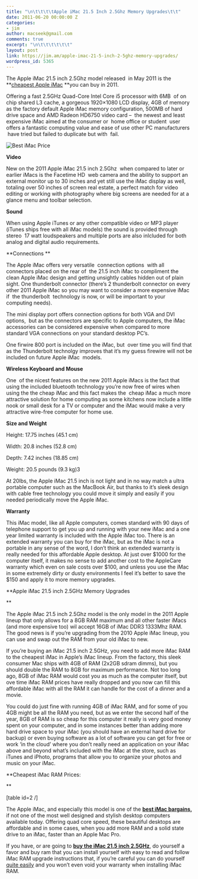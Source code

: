 ```yaml
---
title: "\n\t\t\t\tApple iMac 21.5 Inch 2.5Ghz Memory Upgrades\t\t"
date: 2011-06-20 00:00:00 Z
categories:
- jim
author: macseek@gmail.com
comments: true
excerpt: "\n\t\t\t\t\t\t"
layout: post
link: https://jim.am/apple-imac-21-5-inch-2-5ghz-memory-upgrades/
wordpress_id: 5365
---
```


The Apple iMac 21.5 inch 2.5Ghz model released  in May 2011 is the **[cheapest Apple iMac](http://www.amazon.com/gp/product/B004YKXGIK/ref=as_li_ss_tl?ie=UTF8&tag=ramseeker-20&linkCode=as2&camp=217145&creative=399373&creativeASIN=B004YKXGIK) **you can buy in 2011.




Offering a fast 2.5GHz Quad-Core Intel Core i5 processor with 6MB  of on chip shared L3 cache, a gorgeous 1920×1080 LCD display, 4GB of memory as the factory default Apple iMac memory configuration, 500MB of hard drive space and AMD Radeon HD6750 video card –  the newest and least expensive iMac aimed at the consumer or  home office or student  user offers a fantastic computing value and ease of use other PC manufacturers  have tried but failed to duplicate but with  fail.




![Best iMac Price](http://www.jim.am/wp-content/uploads/2011/06/Screen-shot-2011-06-20-at-4.51.17-PM.png)




**Video**




New on the 2011 Apple iMac 21.5 inch 2.5Ghz  when compared to later or earlier iMacs is the Facetime HD  web camera and the ability to support an external monitor up to 30 inches and yet still use the iMac display as well, totaling over 50 inches of screen real estate, a perfect match for video editing or working with photography where big screens are needed for at a glance menu and toolbar selection.




**Sound**




When using Apple iTunes or any other compatible video or MP3 player (iTunes ships free with all iMac models) the sound is provided through stereo  17 watt loudspeakers and multiple ports are also inlcluded for both analog and digital audio requirements.




**Connections **




The Apple iMac offers very versatile  connection options  with all connectors placed on the rear of  the 21.5 inch iMac to compliment the clean Apple iMac design and getting unsightly cables hidden out of plain sight. One thunderbolt connector (there’s 2 thunderbolt connector on every other 2011 Apple iMac so you may want to consider a more expensive iMac if  the thunderbolt  technology is now, or will be important to your computing needs).




The mini display port offers connection options for both VGA and DVI options,  but as the connectors are specific to Apple computers, the iMac accessories can be considered expensive when compared to more standard VGA connections on your standard desktop PC’s.




One firwire 800 port is included on the iMac, but  over time you will find that as the Thunderbolt technolgy improves that it’s my guess firewire will not be included on future Apple iMac  models.




**Wireless Keyboard and Mouse**




One  of the nicest features on the new 2011 Apple iMacs is the fact that using the included bluetooth technology you’re now free of wires when using the the cheap iMac and this fact makes the  cheap iMac a much more attractive solution for home computing as some kitchens now include a little nook or small desk for a TV or computer and the iMac would make a very attractive wire-free computer for home use.




**Size and Weight**




Height: 17.75 inches (45.1 cm)




Width: 20.8 inches (52.8 cm)




Depth: 7.42 inches (18.85 cm)




Weight: 20.5 pounds (9.3 kg)3




At 20lbs, the Apple iMac 21.5 inch is not light and in no way match a ultra portable computer such as the MacBook Air, but thanks to it’s sleek design with cable free technology you could move it simply and easily if you needed periodically move the Apple iMac.




**Warranty**




This iMac model, like all Apple computers, comes standard with 90 days of telephone support to get you up and running with your new iMac and a one year limited warranty is included with the Apple iMac too. There is an extended warranty you can buy for the iMac, but as the iMac is not a portable in any sense of the word, I don’t think an extended warranty is really needed for this affordable Apple desktop. At just over $1000 for the computer itself, it makes no sense to add another cost to the AppleCare warranty which even on sale costs over $100, and unless you use the iMac in some extremely dirty or dusty environments I feel it’s better to save the $150 and apply it to more memory upgrades.




**Apple iMac 21.5 inch 2.5GHz Memory Upgrades




**




The Apple iMac 21.5 inch 2.5Ghz model is the only model in the 2011 Apple lineup that only allows for a 8GB RAM maximum and all other faster iMacs (and more expensive too) wil accept 16GB of iMac DDR3 1333Mhz RAM. The good news is if you’re upgrading from the 2010 Apple iMac lineup, you can use and swap out the RAM from your old iMac to new.




If you’re buying an iMac 21.5 inch 2.5GHz, you need to add more iMac RAM to the cheapest iMac in Apple’s iMac lineup. From the factory, this sleek consumer Mac ships with 4GB of RAM (2x2GB sdram dimms), but you should double the RAM to 8GB for maximum performance. Not too long ago, 8GB of iMac RAM would cost you as much as the computer itself, but ove time iMac RAM prices have really dropped and you now can fill this affordable iMac with all the RAM it can handle for the cost of a dinner and a movie.




You could do just fine with running 4GB of iMac RAM, and for some of you 4GB might be all the RAM you need, but as we enter the second half of the year, 8GB of RAM is so cheap for this computer it really is very good money spent on your computer, and in some instances better than adding more hard drive space to your iMac (you should have an external hard drive for backup) or even buying software as a lot of software you can get for free or work ‘in the cloud’ where you don’t really need an application on your iMac above and beyond what’s included with the iMac at the store, such as iTunes and iPhoto, programs that allow you to organize your photos and music on your iMac.




**Cheapest iMac RAM Prices:




**




[table id=2 /]




The Apple iMac, and especially this model is one of the **[best iMac bargains](http://www.amazon.com/gp/product/B004YKXGIK/ref=as_li_ss_tl?ie=UTF8&tag=ramseeker-20&linkCode=as2&camp=217145&creative=399373&creativeASIN=B004YKXGIK),** if not one of the most well designed and stylish desktop computers available today. Offering quad core speed, these beautiful desktops are affordable and in some cases, when you add more RAM and a solid state drive to an iMac, faster than an Apple Mac Pro.




If you have, or are going to **[buy the iMac 21.5 inch 2.5GHz](http://www.amazon.com/gp/product/B004YKXGIK/ref=as_li_ss_tl?ie=UTF8&tag=ramseeker-20&linkCode=as2&camp=217145&creative=399373&creativeASIN=B004YKXGIK)**, do yourself a favor and buy ram that you can install yourself with easy to read and follow iMac RAM upgrade instructions that, if you’re careful you can do yourself [quite easily](http://manuals.info.apple.com/en_US/imac_mid2011_ug.pdf) and you won’t even void your warranty when installing iMac RAM.


		
